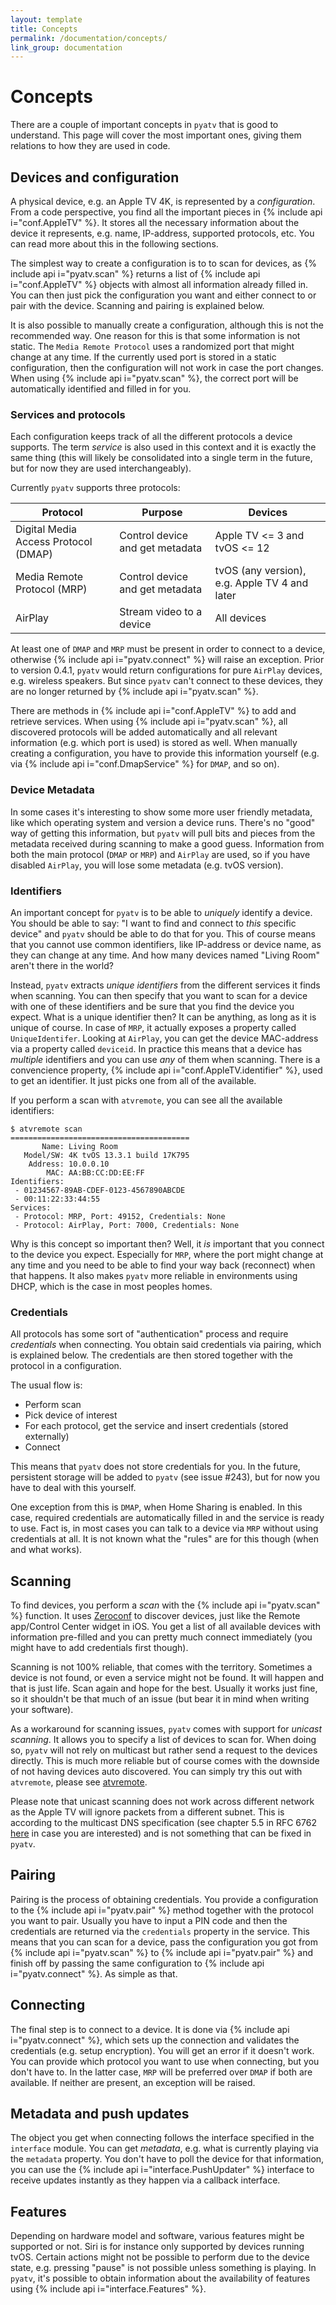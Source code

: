 ```yaml
---
layout: template
title: Concepts
permalink: /documentation/concepts/
link_group: documentation
---
```

# Concepts

There are a couple of important concepts in `pyatv` that is good to understand. This page will cover
the most important ones, giving them relations to how they are used in code.

## Devices and configuration

A physical device, e.g. an Apple TV 4K, is represented by a *configuration*. From a code
perspective, you find all the important pieces in {% include api i="conf.AppleTV" %}. It stores all
the necessary information about the device it represents, e.g. name, IP-address, supported protocols,
etc. You can read more about this in the following sections.

The simplest way to create a configuration is to to scan for devices, as {% include api i="pyatv.scan" %} returns a list of {% include api i="conf.AppleTV" %} objects with almost all information already filled in. You can then just pick the configuration you want and either connect to or pair with the device. Scanning and pairing is explained below.

It is also possible to manually create a configuration, although this is not the recommended way. One reason for this is that some information is not static. The `Media Remote Protocol` uses a randomized port that might change at any time. If the currently used port is stored in a static configuration, then the configuration will not work in case the port changes. When using {% include api i="pyatv.scan" %}, the correct port will be automatically identified and filled in for you.

### Services and protocols

Each configuration keeps track of all the different protocols a device supports. The term *service* is also used in this context and it is exactly the same thing (this will likely be consolidated into a single term in the future, but for now they are used interchangeably).

Currently `pyatv` supports three protocols:

| Protocol | Purpose | Devices |
| -------- | ------- | ------- |
| Digital Media Access Protocol (DMAP) | Control device and get metadata | Apple TV <= 3 and tvOS <= 12  |
| Media Remote Protocol (MRP) | Control device and get metadata | tvOS (any version), e.g. Apple TV 4 and later |
| AirPlay | Stream video to a device | All devices |

At least one of `DMAP` and `MRP` must be present in order to connect to a device, otherwise {% include api i="pyatv.connect" %} will raise an exception. Prior to version 0.4.1, `pyatv` would return configurations for pure `AirPlay` devices, e.g. wireless speakers. But since `pyatv` can't connect to these devices, they are no longer returned by {% include api i="pyatv.scan" %}.

There are methods in {% include api i="conf.AppleTV" %} to add and retrieve services. When using {% include api i="pyatv.scan" %}, all discovered protocols will be added automatically and all relevant information (e.g. which port is used) is stored as well. When manually creating a configuration, you have to provide this information yourself (e.g. via  {% include api i="conf.DmapService" %} for `DMAP`, and so on).

### Device Metadata

In some cases it's interesting to show some more user friendly metadata, like which operating system and version a device runs.  There's no "good" way of getting this information, but `pyatv` will pull bits and pieces from the metadata received during scanning to make a good guess. Information from both the main protocol (`DMAP` or `MRP`) and `AirPlay` are used, so if you have disabled `AirPlay`, you will lose some metadata (e.g. tvOS version).

### Identifiers

An important concept for `pyatv` is to be able to *uniquely* identify a device. You should be able to say: "I want to find and connect to *this* specific device" and `pyatv` should be able to do that for you. This of course means that you cannot use common identifiers, like IP-address or device name, as they can change at any time. And how many devices named "Living Room" aren't there in the world?

Instead, `pyatv` extracts *unique identifiers* from the different services it finds when scanning. You can then specify that you want to scan for a device with one of these identifiers and be sure that you find the device you expect. What is a unique identifier then? It can be anything, as long as it is unique of course. In case of `MRP`, it actually exposes a property called `UniqueIdentifer`. Looking at `AirPlay`, you can get the device MAC-address via a property called `deviceid`. In practice this means that a device has *multiple* identifiers and you can use *any* of them when scanning. There is a convencience property,  {% include api i="conf.AppleTV.identifier" %}, used to get an identifier. It just picks one from all of the available.

If you perform a scan with `atvremote`, you can see all the available identifiers:

    $ atvremote scan
    ========================================
           Name: Living Room
       Model/SW: 4K tvOS 13.3.1 build 17K795
        Address: 10.0.0.10
            MAC: AA:BB:CC:DD:EE:FF
    Identifiers:
     - 01234567-89AB-CDEF-0123-4567890ABCDE
     - 00:11:22:33:44:55
    Services:
     - Protocol: MRP, Port: 49152, Credentials: None
     - Protocol: AirPlay, Port: 7000, Credentials: None

Why is this concept so important then? Well, it *is* important that you connect to the device you expect. Especially for `MRP`, where the port might change at any time and you need to be able to find your way back (reconnect) when that happens. It also makes `pyatv` more reliable in environments using DHCP, which is the case in most peoples homes.

### Credentials

All protocols has some sort of "authentication" process and require *credentials* when connecting. You obtain said credentials via pairing, which is explained below. The credentials are then stored together with the protocol in a configuration.

The usual flow is:

* Perform scan
* Pick device of interest
* For each protocol, get the service and insert credentials (stored externally)
* Connect

This means that `pyatv` does not store credentials for you. In the future, persistent storage will be added to `pyatv` (see issue #243), but for now you have to deal with this yourself.

One exception from this is `DMAP`, when Home Sharing is enabled. In this case, required credentials are automatically filled in and the service is ready to use. Fact is, in most cases you can talk to a device via `MRP` without using credentials at all. It is not known what the "rules" are for this though (when and what works).

## Scanning

To find devices, you perform a *scan* with the {% include api i="pyatv.scan" %} function. It uses [Zeroconf](https://en.wikipedia.org/wiki/Zero-configuration_networking) to discover devices, just like the Remote app/Control Center widget in iOS. You get a list of all available devices with information pre-filled and you can pretty much connect immediately (you might have to add credentials first though).

Scanning is not 100% reliable, that comes with the territory. Sometimes a device is not found, or even a service might not be found. It will happen and that is just life. Scan again and hope for the best. Usually it works just fine, so it shouldn't be that much of an issue (but bear it in mind when writing your software).

As a workaround for scanning issues, `pyatv` comes with support for *unicast scanning*. It allows
you to specify a list of devices to scan for. When doing so, `pyatv` will not rely on multicast
but rather send a request to the devices directly. This is much more reliable but of course comes
with the downside of not having devices auto discovered. You can simply try this out with `atvremote`,
please see [atvremote](../atvremote/).

Please note that unicast scanning does not work across different network as the Apple TV will ignore
packets from a different subnet. This is according to the multicast DNS specification (see chapter 5.5
in RFC 6762 [here](https://tools.ietf.org/html/rfc6762#section-5.5) in case you are interested) and is
not something that can be fixed in `pyatv`.

## Pairing

Pairing is the process of obtaining credentials. You provide a configuration to the  {% include api i="pyatv.pair" %} method together with the protocol you want to pair. Usually you have to input a PIN code and then the credentials are returned via the `credentials` property in the service. This means that you can scan for a device, pass the configuration you got from {% include api i="pyatv.scan" %} to  {% include api i="pyatv.pair" %} and finish off by passing the same configuration to {% include api i="pyatv.connect" %}. As simple as that.

## Connecting

The final step is to connect to a device. It is done via {% include api i="pyatv.connect" %}, which sets up the connection and validates the credentials (e.g. setup encryption). You will get an error if it doesn't work. You can provide which protocol you want to use when connecting, but you don't have to. In the latter case, `MRP` will be preferred over `DMAP` if both are available. If neither are present, an exception will be raised.

## Metadata and push updates

The object you get when connecting follows the interface specified in the `interface` module. You can get *metadata*, e.g. what is currently playing via the `metadata` property. You don't have to poll the device for that information, you can use the {% include api i="interface.PushUpdater" %} interface to receive updates instantly as they happen via a callback interface.

## Features

Depending on hardware model and software, various features might be supported or not. Siri is for
instance only supported by devices running tvOS. Certain actions might not be possible to perform
due to the device state, e.g. pressing "pause" is not possible unless something is playing. In `pyatv`,
it's possible to obtain information about the availability of features using {% include api i="interface.Features" %}.
